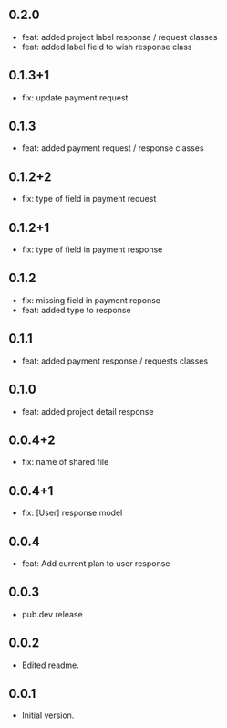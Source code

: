 ## 0.2.0
- feat: added project label response / request classes
- feat: added label field to wish response class
## 0.1.3+1
- fix: update payment request
## 0.1.3
- feat: added payment request / response classes
## 0.1.2+2
- fix: type of field in payment request
## 0.1.2+1
- fix: type of field in payment response
## 0.1.2
- fix: missing field in payment reponse
- feat: added type to response
## 0.1.1
- feat: added payment response / requests classes 
## 0.1.0
- feat: added project detail response 
## 0.0.4+2
- fix: name of shared file
## 0.0.4+1
- fix: [User] response model
## 0.0.4
- feat: Add current plan to user response

## 0.0.3
- pub.dev release

## 0.0.2
- Edited readme.

## 0.0.1
- Initial version.
